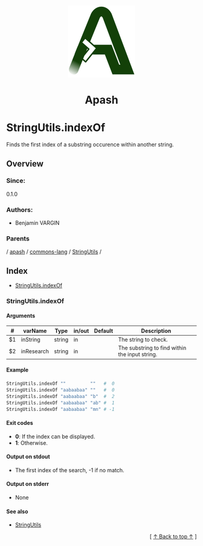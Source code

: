 
<div align='center' id='apash-top'>
  <a href='https://github.com/hastec-fr/apash'>
    <img alt='apash-logo' src='../../../../../../assets/apash-logo.svg'/>
  </a>

  # Apash
</div>

# StringUtils.indexOf

Finds the first index of a substring occurence within another string.

## Overview

### Since:
0.1.0

### Authors:
* Benjamin VARGIN

### Parents
<!-- apash.parentBegin -->
[](../../../../.md) / [apash](../../../apash.md) / [commons-lang](../../commons-lang.md) / [StringUtils](../StringUtils.md) / 
<!-- apash.parentEnd -->

## Index

* [StringUtils.indexOf](#stringutilsindexof)

### StringUtils.indexOf

#### Arguments
| #      | varName        | Type          | in/out   | Default    | Description                           |
|--------|----------------|---------------|----------|------------|---------------------------------------|
| $1     | inString       | string        | in       |            | The string to check.                  |
| $2     | inResearch     | string        | in       |            | The substring to find within the input string. |

#### Example

```bash
StringUtils.indexOf ""         ""   #  0
StringUtils.indexOf "aabaabaa" ""   #  0
StringUtils.indexOf "aabaabaa" "b"  #  2
StringUtils.indexOf "aabaabaa" "ab" #  1
StringUtils.indexOf "aabaabaa" "mn" # -1
```

#### Exit codes

* **0**: If the index can be displayed.
* **1**: Otherwise.

#### Output on stdout

* The first index of the search, -1 if no match.

#### Output on stderr

* None

#### See also

* [StringUtils](../StringUtils.md)


  <div align='right'>[ <a href='#apash-top'>↑ Back to top ↑</a> ]</div>

